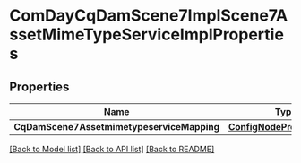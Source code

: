 # ComDayCqDamScene7ImplScene7AssetMimeTypeServiceImplProperties

## Properties
Name | Type | Description | Notes
------------ | ------------- | ------------- | -------------
**CqDamScene7AssetmimetypeserviceMapping** | [**ConfigNodePropertyArray**](configNodePropertyArray.md) |  | [optional] 

[[Back to Model list]](../README.md#documentation-for-models) [[Back to API list]](../README.md#documentation-for-api-endpoints) [[Back to README]](../README.md)


